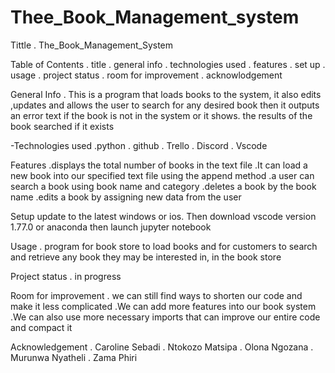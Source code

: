 # Thee_Book_Management_system

Tittle . The_Book_Management_System

Table of Contents . title . general info . technologies used . features . set up . usage . project status . room for improvement . acknowlodgement

General Info . This is a program that loads books to the system, it also edits ,updates and allows the user to search for any desired book then it outputs an error text if the book is not in the system or it shows. the results of the book searched if it exists

-Technologies used .python . github . Trello . Discord . Vscode

Features
.displays the total number of books in the text file .It can load a new book into our specified text file using the append method .a user can search a book using book name and category .deletes a book by the book name .edits a book by assigning new data from the user

Setup update to the latest windows or ios. Then download vscode version 1.77.0 or anaconda then launch jupyter notebook

Usage . program for book store to load books and for customers to search and retrieve any book they may be interested in, in the book store

Project status . in progress

Room for improvement . we can still find ways to shorten our code and make it less complicated .We can add more features into our book system .We can also use more necessary imports that can improve our entire code and compact it

Acknowledgement . Caroline Sebadi . Ntokozo Matsipa . Olona Ngozana . Murunwa Nyatheli . Zama Phiri
